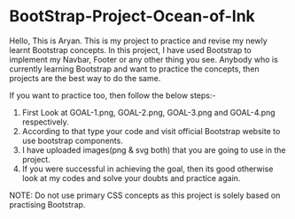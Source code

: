 # BootStrap-Project-Ocean-of-Ink
Hello, This is Aryan. 
This is my project to practice and revise my newly learnt Bootstrap concepts. 
In this project, I have used Bootstrap to implement my Navbar, Footer or any other thing you see. 
Anybody who is currently learning Bootstrap and want to practice the concepts, then projects are the best way to do the same.

If you want to practice too, then follow the below steps:-
1. First Look at GOAL-1.png, GOAL-2.png, GOAL-3.png and GOAL-4.png respectively.
2. According to that type your code and visit official Bootstrap website to use bootstrap components.
3. I have uploaded images(png & svg both) that you are going to use in the project.
4. If you were successful in achieving the goal, then its good otherwise look at my codes and solve your doubts and practice again.

NOTE: Do not use primary CSS concepts as this project is solely based on practising Bootstrap.   
